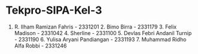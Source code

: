 # Tekpro-SIPA-Kel-3
1. R. Ilham Ramizan Fahris - 2331201 2. Bimo Birra  - 2331179 3. Felix Madison - 2331042 4. Sherline - 2331100 5. Devlas Febri Andanil Turnip -  2331190 6. Yulisa Aryani Pandiangan - 2331193 7. Muhammad Ridho Alfa Robbi - 2331246
